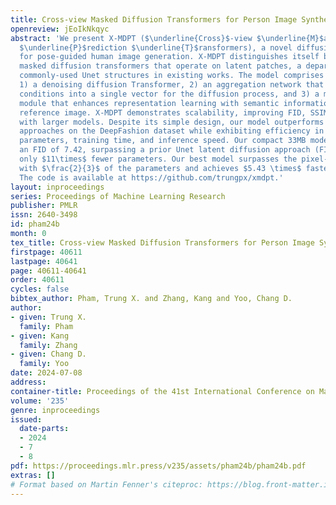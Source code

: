 ```yaml
---
title: Cross-view Masked Diffusion Transformers for Person Image Synthesis
openreview: jEoIkNkqyc
abstract: 'We present X-MDPT ($\underline{Cross}$-view $\underline{M}$asked $\underline{D}$iffusion
  $\underline{P}$rediction $\underline{T}$ransformers), a novel diffusion model designed
  for pose-guided human image generation. X-MDPT distinguishes itself by employing
  masked diffusion transformers that operate on latent patches, a departure from the
  commonly-used Unet structures in existing works. The model comprises three key modules:
  1) a denoising diffusion Transformer, 2) an aggregation network that consolidates
  conditions into a single vector for the diffusion process, and 3) a mask cross-prediction
  module that enhances representation learning with semantic information from the
  reference image. X-MDPT demonstrates scalability, improving FID, SSIM, and LPIPS
  with larger models. Despite its simple design, our model outperforms state-of-the-art
  approaches on the DeepFashion dataset while exhibiting efficiency in terms of training
  parameters, training time, and inference speed. Our compact 33MB model achieves
  an FID of 7.42, surpassing a prior Unet latent diffusion approach (FID 8.07) using
  only $11\times$ fewer parameters. Our best model surpasses the pixel-based diffusion
  with $\frac{2}{3}$ of the parameters and achieves $5.43 \times$ faster inference.
  The code is available at https://github.com/trungpx/xmdpt.'
layout: inproceedings
series: Proceedings of Machine Learning Research
publisher: PMLR
issn: 2640-3498
id: pham24b
month: 0
tex_title: Cross-view Masked Diffusion Transformers for Person Image Synthesis
firstpage: 40611
lastpage: 40641
page: 40611-40641
order: 40611
cycles: false
bibtex_author: Pham, Trung X. and Zhang, Kang and Yoo, Chang D.
author:
- given: Trung X.
  family: Pham
- given: Kang
  family: Zhang
- given: Chang D.
  family: Yoo
date: 2024-07-08
address:
container-title: Proceedings of the 41st International Conference on Machine Learning
volume: '235'
genre: inproceedings
issued:
  date-parts:
  - 2024
  - 7
  - 8
pdf: https://proceedings.mlr.press/v235/assets/pham24b/pham24b.pdf
extras: []
# Format based on Martin Fenner's citeproc: https://blog.front-matter.io/posts/citeproc-yaml-for-bibliographies/
---
```

